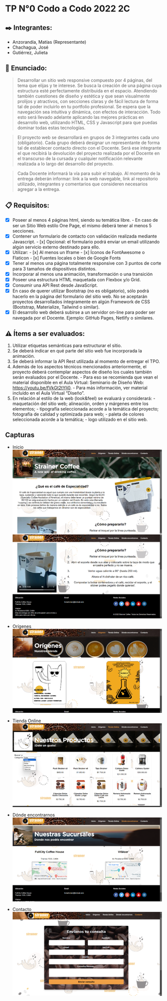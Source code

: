 # TP N°0 Codo a Codo 2022 2C

## ✒️ Integrantes:
* Anzorandía, Matías (Representante)
* Chachagua, José
* Gutiérrez, Julieta

## 📌 Enunciado: 
  > Desarrollar un sitio web responsive compuesto por 4 páginas, del tema que elijas y te interese. Se busca la creación de una página cuya estructura esté perfectamente distribuida en el espacio. Atendiendo también cuestiones de diseño y estética y que sean visualmente prolijos y atractivos, con secciones claras y de fácil lectura de forma tal de poder incluirlo en tu portfolio profesional. Se espera que la navegación sea intuitiva y dinámica, con efectos de interacción. Todo esto será llevado adelante aplicando las mejores prácticas en desarrollo web, utilizando HTML, CSS y Javascript para que puedas dominar todas estas tecnologías.

  >  El proyecto web se desarrollará en grupos de 3 integrantes cada uno (obligatorio). Cada
grupo deberá designar un representante de forma tal de establecer contacto directo con el
Docente. Será ese integrante el que recibirá la devolución del proyecto realizada por el
Docente en el transcurso de la cursada y cualquier notificación relevante realizada a lo largo
del desarrollo del proyecto.
    
  > Cada Docente informará la vía para subir el trabajo. Al momento de la entrega deberán
informar: link a la web navegable, link al repositorio utilizado, integrantes y comentarios que
consideren necesarios agregar a la entrega.

## 📋 Requisitos:
  - [x]  Poseer al menos 4 páginas html, siendo su temática libre.
    - En caso de ser un Sitio Web estilo One Page, el mismo deberá tener al menos 5 secciones.
  - [x]  Contener un formulario de contacto con validación realizada mediante Javascript.
    - [x] Opcional: el formulario podrá enviar un email utilizando algún servicio externo destinado para ello.
  - [x]  Utilizar:
    - [x]  Al menos un Iframe
    - [x]  Íconos de FontAwesome o Flaticon
    - [x]  Fuentes locales o bien de Google Fonts
  - [x]  Tener al menos una página totalmente responsive con 3 puntos de corte para 3 tamaños de dispositivos distintos.
  - [x]  Incorporar al menos una animación, transformación o una transición
  - [x]  Poseer una estructura HTML maquetada con Flexbox y/o Grid.
  - [x]  Consumir una API Rest desde JavaScript.
  - [x]  En caso de querer utilizar Bootstrap (no es obligatorio), sólo podrá hacerlo en la página del formulario del sitio web. No se aceptarán proyectos desarrollados íntegramente en algún Framework de CSS (Bootstrap, Materialize, Tailwind o similar).
  - [x]  El desarrollo web deberá subirse a un servidor on-line para poder ser navegada por el Docente. Ejemplo: GitHub Pages, Netlify o similares.

## ⚠️ Ítems a ser evaluados:
  1. Utilizar etiquetas semánticas para estructurar el sitio.
  2.  Se deberá indicar en qué parte del sitio web fue incorporada la animación.
  3.  Se deberá informar la API Rest utilizada al momento de entregar el TPO.
  4.  Además de los aspectos técnicos mencionados anteriormente, el proyecto deberá contemplar aspectos de diseño los cuales también serán evaluados por el Docente.
    - Para eso se recomienda que vean el material disponible en el Aula Virtual: Seminario de Diseño Web: https://youtu.be/fVkGt2tYIj0.
    - Para más información, ver material incluído en el Aula Virtual “Diseño”.
  5. En relación al estilo de la web (look&feel) se evaluará y considerará:
    - maquetación del sitio web; alineación, orden y márgenes entre los elementos;
    - tipografía seleccionada acorde a la temática del proyecto; fotografía de calidad y optimizada para web;
    - paleta de colores seleccionada acorde a la temática;
    - logo utilizado en el sitio web.

## Capturas
 - Inicio
  ![Inicio](/MISC/Inicio--concepto.png)
  ![Inicio 2](/MISC/Inicio--como-preparar.png)
 
 - Orígenes
  ![Origenes](/MISC/origenes.png) 

 - Tienda Online
  ![Tienda online](/MISC/tienda-online.png) 

 - Dónde encontrarnos
  ![Sucursales](/MISC/sucursales.png) 

 - Contacto
  ![Contacto](/MISC/contacto.png) 